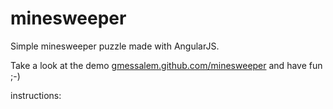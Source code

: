 minesweeper
===========

Simple minesweeper puzzle made with AngularJS.

Take a look at the demo [gmessalem.github.com/minesweeper](http://gmessalem.github.com/minesweeper/ "demo") and have fun ;-)

instructions:
